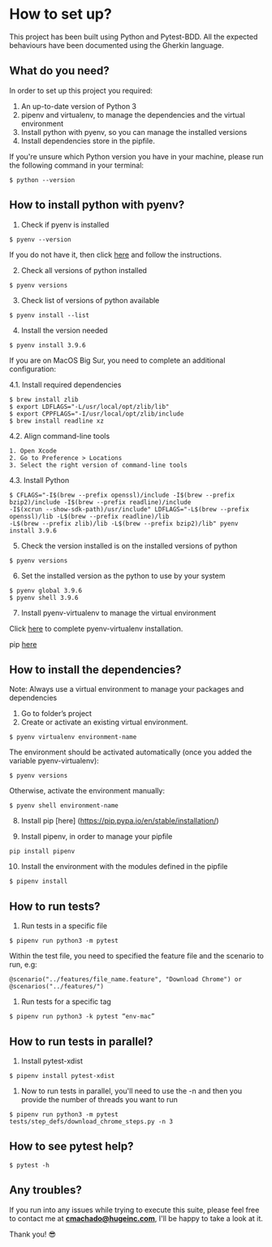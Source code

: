 # How to set up?
This project has been built using Python and Pytest-BDD. All the expected behaviours
have been documented using the Gherkin language.


## What do you need?
In order to set up this project you required: 

1. An up-to-date version of Python 3
1. pipenv and virtualenv, to manage the dependencies and the virtual environment   
1. Install python with pyenv, so you can manage the installed versions
1. Install dependencies store in the pipfile.

If you're unsure which Python version you have in your machine, please run the following command in your terminal:
```
$ python --version
```

## How to install python with pyenv?
1. Check if pyenv is installed
```
$ pyenv --version
```
If you do not have it, then click [here](https://github.com/pyenv/pyenv#readme) and follow the instructions. 

2. Check all versions of python installed
```
$ pyenv versions
```
3. Check list of versions of python available 
```
$ pyenv install --list
```
4. Install the version needed  
```
$ pyenv install 3.9.6
```
If you are on MacOS Big Sur, you need to complete an additional configuration:

4.1. Install required dependencies
```
$ brew install zlib
$ export LDFLAGS="-L/usr/local/opt/zlib/lib" 
$ export CPPFLAGS="-I/usr/local/opt/zlib/include
$ brew install readline xz
```

4.2. Align command-line tools
```
1. Open Xcode
2. Go to Preference > Locations
3. Select the right version of command-line tools 
```

4.3. Install Python
```
$ CFLAGS="-I$(brew --prefix openssl)/include -I$(brew --prefix bzip2)/include -I$(brew --prefix readline)/include 
-I$(xcrun --show-sdk-path)/usr/include" LDFLAGS="-L$(brew --prefix openssl)/lib -L$(brew --prefix readline)/lib 
-L$(brew --prefix zlib)/lib -L$(brew --prefix bzip2)/lib" pyenv install 3.9.6
```
5. Check the version installed is on the installed versions of python 
```
$ pyenv versions
```
6. Set the installed version as the python to use by your system 
```
$ pyenv global 3.9.6
$ pyenv shell 3.9.6
```
7. Install pyenv-virtualenv to manage the virtual environment

Click [here](https://github.com/pyenv/pyenv-virtualenv) to complete pyenv-virtualenv installation. 

pip [here](https://phoenixnap.com/kb/install-pip-mac)

## How to install the dependencies?
Note: Always use a virtual environment to manage your packages and dependencies
1. Go to folder’s project
1. Create or activate an existing virtual environment.
```
$ pyenv virtualenv environment-name
```   
The environment should be activated automatically (once you added the variable pyenv-virtualenv):
```
$ pyenv versions
```
Otherwise, activate the environment manually:
```
$ pyenv shell environment-name
```
8. Install pip [here] (https://pip.pypa.io/en/stable/installation/)


9. Install pipenv, in order to manage your pipfile
``` 
pip install pipenv
```    
10. Install the environment with the modules defined in the pipfile 
```
$ pipenv install
```

## How to run tests?
1. Run tests in a specific file
```
$ pipenv run python3 -m pytest 
```
Within the test file, you need to specified the feature file and the scenario to run, e.g:
```
@scenario("../features/file_name.feature", "Download Chrome") or
@scenarios("../features/")
```
1. Run tests for a specific tag
```
$ pipenv run python3 -k pytest “env-mac”
```

## How to run tests in parallel?

1. Install pytest-xdist
```
$ pipenv install pytest-xdist
```
1. Now to run tests in parallel, you'll need to use the -n and then you provide the number of threads you want to run
```
$ pipenv run python3 -m pytest tests/step_defs/download_chrome_steps.py -n 3
```
## How to see pytest help?
```
$ pytest -h
```
## Any troubles?

If you run into any issues while trying to execute this suite, please feel 
free to contact me at **cmachado@hugeinc.com**, I'll be happy to take a look at it.   

Thank you! 
:sunglasses:
